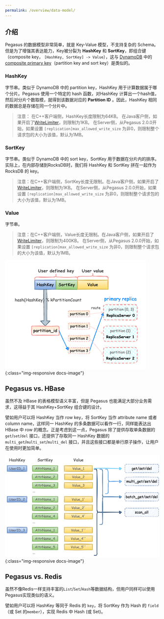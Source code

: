 ```yaml
---
permalink: /overview/data-model/
---
```


## 介绍

Pegasus 的数据模型非常简单，就是 Key-Value 模型，不支持复杂的 Schema。但是为了增强其表达能力，Key被分裂为 **HashKey** 和 **SortKey**，即组合键（composite key， `[HashKey, SortKey] -> Value`），这与 [DynamoDB](https://aws.amazon.com/dynamodb/) 中的 [composite primary key](http://docs.aws.amazon.com/amazondynamodb/latest/developerguide/HowItWorks.CoreComponents.html#HowItWorks.CoreComponents.PrimaryKey)（partition key and sort key）是类似的。

### HashKey

字节串。类似于 DynamoDB 中的 partition key，HashKey 用于计算数据属于哪个分片。Pegasus 使用一个特定的 hash 函数，对HashKey 计算出一个hash值，然后对分片个数取模，就得到该数据对应的 **Partition ID** 。因此，HashKey 相同的数据总是存储在同一个分片中。
> 注意：
> 在C++客户端侧，HashKey长度限制为64KB。
> 在Java客户侧，如果开启了[WriteLimiter](https://github.com/apache/incubator-pegasus/blob/v2.5.0/java-client/src/main/java/org/apache/pegasus/client/ClientOptions.java#L360C12-L360C12)，则限制为1KB。
> 在Server侧，从Pegasus 2.0.0开始，如果设置 `[replication]max_allowed_write_size` 为非0，则限制整个请求包的大小为该值，默认为1MB。

### SortKey

字节串。类似于 DynamoDB 中的 sort key，SortKey 用于数据在分片内的排序。实际上，在内部存储到RocksDB时，我们将 HashKey 和 SortKey 拼在一起作为 RocksDB 的 key。
> 注意：在C++客户端侧，SortKey长度无限制。在Java客户侧，如果开启了[WriteLimiter](https://github.com/apache/incubator-pegasus/blob/v2.5.0/java-client/src/main/java/org/apache/pegasus/client/ClientOptions.java#L360C12-L360C12)，则限制为1KB。
> 在Server侧，从Pegasus 2.0.0开始，如果设置 `[replication]max_allowed_write_size` 为非0，则限制整个请求包的大小为该值，默认为1MB。

### Value

字节串。
> 注意：在C++客户端侧，Value长度无限制。在Java客户侧，如果开启了[WriteLimiter](https://github.com/apache/incubator-pegasus/blob/v2.5.0/java-client/src/main/java/org/apache/pegasus/client/ClientOptions.java#L360C12-L360C12)，则限制为400KB。
> 在Server侧，从Pegasus 2.0.0开始，如果设置 `[replication]max_allowed_write_size` 为非0，则限制整个请求包的大小为该值，默认为1MB。

![pegasus-data-model](/assets/images/pegasus-data-model.png){:class="img-responsive docs-image"}

## Pegasus vs. HBase

虽然不及 HBase 的表格模型语义丰富，但是 Pegasus 也能满足大部分业务需求，这得益于其 HashKey+SortKey 组合键的设计。

譬如用户可以将 HashKey 当作 row key，将 SortKey 当作 attribute name 或者 column name，这样同一 HashKey 的多条数据可以看作一行，同样能表达出 HBase 中 row 的概念。正是考虑到这一点，Pegasus 除了提供存取单条数据的 `get`/`set`/`del` 接口，还提供了存取同一 HashKey 数据的 `multi_get`/`multi_set`/`multi_del` 接口，并且这些接口都是单行原子操作，让用户在使用时更加简单。

![pegasus-data-model](/assets/images/pegasus-data-model-sample.png){:class="img-responsive docs-image"}

## Pegasus vs. Redis

虽然不像Redis一样支持丰富的`List`/`Set`/`Hash`等数据结构，但用户同样可以使用Pegasus实现类似的语义。

譬如用户可以将 HashKey 等同于 Redis 的 `key`，将 SortKey 作为 Hash 的 `field`（或 Set 的`member`），实现 Redis 中 Hash (或 Set)。
